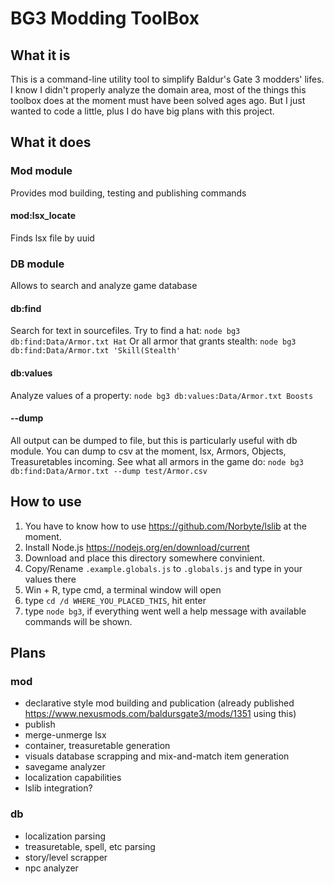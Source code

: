 # BG3 Modding ToolBox
## What it is

This is a command-line utility tool to simplify Baldur's Gate 3 modders' lifes.
I know I didn't properly analyze the domain area, most of the things this toolbox does at the moment must have been solved ages ago.
But I just wanted to code a little, plus I do have big plans with this project.

## What it does

### Mod module
Provides mod building, testing and publishing commands

#### mod:lsx_locate

Finds lsx file by uuid

### DB module
Allows to search and analyze game database

#### db:find
Search for text in sourcefiles.
Try to find a hat:
`node bg3 db:find:Data/Armor.txt Hat`
Or all armor that grants stealth:
`node bg3 db:find:Data/Armor.txt 'Skill(Stealth'`

#### db:values
Analyze values of a property:
`node bg3 db:values:Data/Armor.txt Boosts`

#### --dump
All output can be dumped to file, but this is particularly useful with db module. You can dump to csv at the moment, lsx, Armors, Objects, Treasuretables incoming.
See what all armors in the game do:
`node bg3 db:find:Data/Armor.txt --dump test/Armor.csv`

## How to use

1. You have to know how to use https://github.com/Norbyte/lslib at the moment.
2. Install Node.js https://nodejs.org/en/download/current
3. Download and place this directory somewhere convinient.
4. Copy/Rename `.example.globals.js` to `.globals.js` and type in your values there
5. Win + R, type cmd, a terminal window will open
6. type `cd /d WHERE_YOU_PLACED_THIS`, hit enter
7. type `node bg3`, if everything went well a help message with available commands will be shown.

## Plans

### mod
* declarative style mod building and publication (already published https://www.nexusmods.com/baldursgate3/mods/1351 using this)
* publish
* merge-unmerge lsx
* container, treasuretable generation 
* visuals database scrapping and mix-and-match item generation
* savegame analyzer
* localization capabilities
* lslib integration?

### db
* localization parsing
* treasuretable, spell, etc parsing
* story/level scrapper
* npc analyzer
